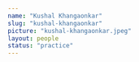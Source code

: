 ```yaml
---
name: "Kushal Khangaonkar"
slug: "kushal-khangaonkar"
picture: "kushal-khangaonkar.jpeg"
layout: people
status: "practice"
---
```


